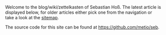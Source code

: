 Welcome to the blog/wiki/zettelkasten of Sebastian Hoß. The latest article is displayed below, for older articles either pick one from the navigation or take a look at the [sitemap](/sitemap).

The source code for this site can be found at https://github.com/metio/seb.
